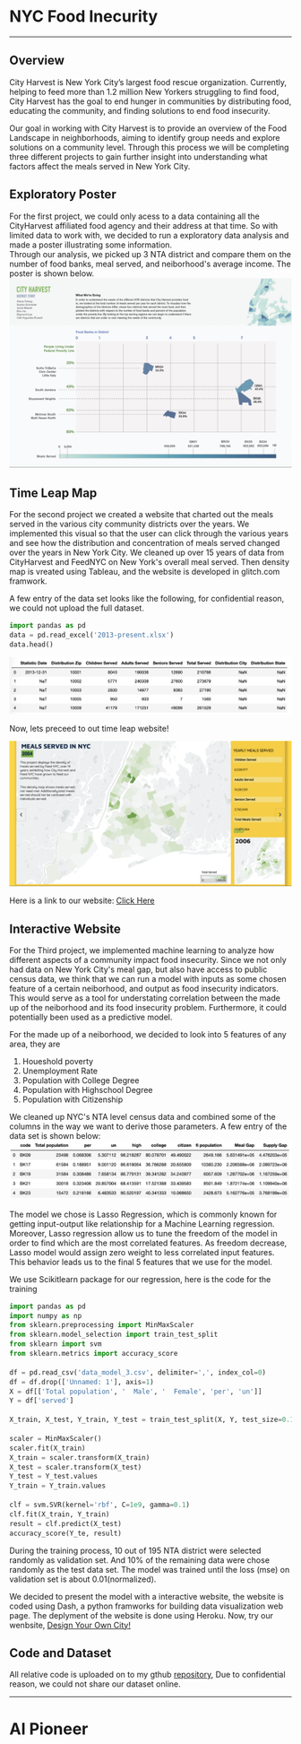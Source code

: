 # NYC Food Inecurity
---
## Overview
City Harvest is New York City’s largest food rescue organization. Currently, helping to feed more than 1.2 million New Yorkers struggling to find food, City Harvest has the goal to end hunger in communities by distributing food, educating the community, and finding solutions to end food insecurity.

Our goal in working with City Harvest is to provide an overview of the Food Landscape in neighborhoods, aiming to identify group needs and explore solutions on a community level. Through this process we will be completing three different projects to gain further insight into understanding what factors affect the meals served in New York City.

## Exploratory Poster
For the first project, we could only acess to a data containing all the CityHarvest affiliated food agency and their address at that time. So with limited data to work with, we decided to run a exploratory data analysis and made a poster illustrating some information.  
Through our analysis, we picked up 3 NTA district and compare them on the number of food banks, meal served, and neiborhood's average income. The poster is shown below.
<img src="pic/poster.png?raw=true"/>

## Time Leap Map
For the second project we created a website that charted out the meals served in the various city community districts over the years. We implemented this visual so that the user can click through the various years and see how the distribution and concentration of meals served changed over the years in New York City. 
We cleaned up over 15 years of data from CityHarvest and FeedNYC on New York's overall meal served. Then density map is vreated using Tableau, and the website is developed in glitch.com framwork.  
  
A few entry of the data set looks like the following, for confidential reason, we could not upload the full dataset.  

```python
import pandas as pd
data = pd.read_excel('2013-present.xlsx')
data.head()
```

<img src="pic/data.png?raw=true"/>

Now, lets preceed to out time leap website!

[<img src="pic/mapweb.png?raw=true"/>](https://cityharvest.glitch.me)


Here is a link to our website: [Click Here](https://nycity-meals.glitch.me/)

## Interactive Website
For the Third project, we implemented machine learning to analyze how different aspects of a community impact food insecurity. Since we not only had data on New York City's meal gap, but also have access to public census data, we think that we can run a model with inputs as some chosen feature of a certain neiborhood, and output as food insecurity indicators. This would serve as a tool for understating correlation between the made up of the neiborhood and its food insecurity problem. Furthermore, it could potentially been used as a predictive model.  
  
For the made up of a neiborhood, we decided to look into 5 features of any area, they are

1. Houeshold poverty
2. Unemployment Rate
3. Population with College Degree
4. Population with Highschool Degree
5. Population with Citizenship

We cleaned up NYC's NTA level census data and combined some of the columns in the way we want to derive those parameters. A few entry of the data set is shown below:  
 <img src="pic/data_nta.png?raw=true"/> 
  
The model we chose is Lasso Regression, which is commonly known for getting input-output like relationship for a Machine Learning regression. Moreover, Lasso regression allow us to tune the freedom of the model in order to find which are the most correlated features. As freedom decrease, Lasso model would assign zero weight to less correlated input features. This behavior leads us to the final 5 features that we use for the model.  
  
We use Scikitlearn package for our regression, here is the code for the training
```python
import pandas as pd
import numpy as np
from sklearn.preprocessing import MinMaxScaler
from sklearn.model_selection import train_test_split
from sklearn import svm
from sklearn.metrics import accuracy_score

df = pd.read_csv('data_model_3.csv', delimiter=',', index_col=0)
df = df.drop(['Unnamed: 1'], axis=1)
X = df[['Total population', '  Male', '  Female', 'per', 'un']]
Y = df['served']

X_train, X_test, Y_train, Y_test = train_test_split(X, Y, test_size=0.1)

scaler = MinMaxScaler()
scaler.fit(X_train)
X_train = scaler.transform(X_train)
X_test = scaler.transform(X_test)
Y_test = Y_test.values
Y_train = Y_train.values

clf = svm.SVR(kernel='rbf', C=1e9, gamma=0.1)
clf.fit(X_train, Y_train)
result = clf.predict(X_test)
accuracy_score(Y_te, result)
```
During the training process, 10 out of 195 NTA district were selected randomly as validation set. And 10% of the remaining data were chose randomly as the test data set. The model was trained until the loss (mse) on validation set is about 0.01(normalized).  

We decided to present the model with a interactive website, the website is coded using Dash, a python framworks for building data visualization web page. The deplyment of the website is done using Heroku. Now, try our wenbsite, [Design Your Own City!](http://cityharvest-app.herokuapp.com/)

## Code and Dataset
All relative code is uploaded on to my gthub [repository](https://github.com/raymondminglee/CityHarvest-DataVisualization), Due to confidential reason, we could not share our dataset online. 


---

# AI Pioneer


